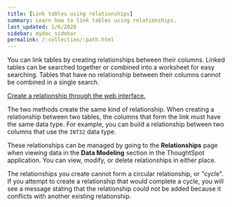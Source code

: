 ```yaml
---
title: [Link tables using relationships]
summary: Learn how to link tables using relationships.
last_updated: 1/6/2020
sidebar: mydoc_sidebar
permalink: /:collection/:path.html
---
```

You can link tables by creating relationships between their columns. Linked tables can be searched together or combined into a worksheet for easy searching. Tables that have no relationship between their columns cannot be combined in a single search.

[Create a relationship through the web interface.](create-new-relationship.html#)

The two methods create the same kind of relationship. When creating a relationship between two tables, the columns that form the link must have the same data type.  For example, you can build a relationship between two columns that use the `INT32` data type.

These relationships can be managed by going to the **Relationships** page when viewing data in the **Data Modeling** section in the ThoughtSpot application. You can view, modify, or delete relationships in either place.

The relationships you create cannot form a circular relationship, or "cycle". If you attempt to create a relationship that would complete a cycle, you will see a message stating that the relationship could not be added because it conflicts with another existing relationship.
